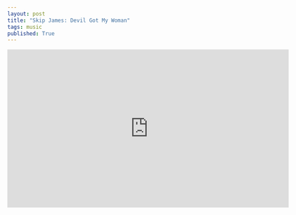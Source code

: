 ```yaml
---
layout: post
title: "Skip James: Devil Got My Woman"
tags: music
published: True
---
```


<iframe width="640" height="360" src="https://www.youtube.com/embed/nYk4MTSq6uA" frameborder="0"></iframe>
